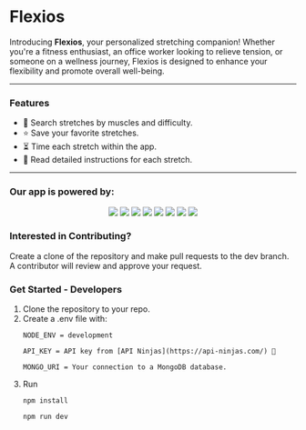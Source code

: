 # Flexios

Introducing **Flexios**, your personalized stretching companion! Whether you're a fitness enthusiast, an office worker looking to relieve tension, or someone on a wellness journey, Flexios is designed to enhance your flexibility and promote overall well-being.

- - - 

### Features
- 🔎 Search stretches by muscles and difficulty.
- ⭐️ Save your favorite stretches. 
- ⏳ Time each stretch within the app. 
- 📖 Read detailed instructions for each stretch. 

- - -

### Our app is powered by: 
<div align="center">
   <img src='https://img.shields.io/badge/javascript-yellow?style=for-the-badge&logo=javascript&logoColor=white&color=yellow'/>
   <img src='https://img.shields.io/badge/react-js?style=for-the-badge&logo=react&logoColor=white&color=black'/>
   <img src='https://img.shields.io/badge/node-red?style=for-the-badge&logo=nodedotjs&logoColor=white&color=green'/>
   <img src='https://img.shields.io/badge/Express-black?style=for-the-badge&logo=express&logoColor=white&color=black)' />
   <img src='https://img.shields.io/badge/Jest-purple?style=for-the-badge&logo=jest'/>
   <img src='https://img.shields.io/badge/SASS-gold?style=for-the-badge&logo=sass'/>
   <img src="https://img.shields.io/badge/MongoDB-green?style=for-the-badge&logo=mongodb&logoColor=white">
   <img src="https://img.shields.io/badge/brcypt-blue?style=for-the-badge&color=purple">
</div>

### Interested in Contributing?

Create a clone of the repository and make pull requests to the dev branch. A contributor will review and approve your request. 

### Get Started - Developers

1. Clone the repository to your repo. 
2. Create a .env file with:
      ```
      NODE_ENV = development

      API_KEY = API key from [API Ninjas](https://api-ninjas.com/) 🥷
      
      MONGO_URI = Your connection to a MongoDB database. 
      ```
3. Run
   ```
   npm install
   ```
   ```
   npm run dev
   ```
